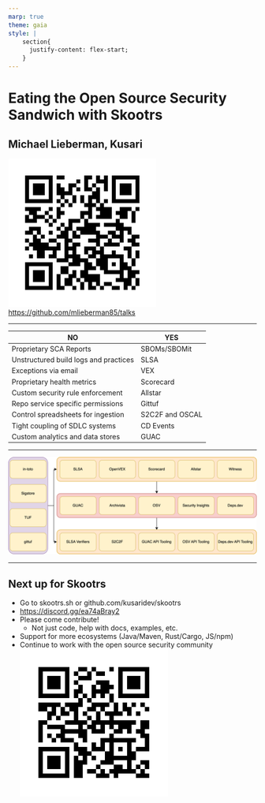 ```yaml
---
marp: true
theme: gaia
style: |
    section{
      justify-content: flex-start;
    }
---
```


# Eating the Open Source Security Sandwich with Skootrs

## Michael Lieberman, Kusari

![image](../common/images/qr-code-repo.png)
https://github.com/mlieberman85/talks

---

| NO                                    | YES               |
| ------------------------------------- | ----------------- |
| Proprietary SCA Reports               | SBOMs/SBOMit      |
| Unstructured build logs and practices | SLSA              |
| Exceptions via email                  | VEX               |
| Proprietary health metrics            | Scorecard         |
| Custom security rule enforcement      | Allstar           |
| Repo service specific permissions     | Gittuf            |
| Control spreadsheets for ingestion    | S2C2F and OSCAL   |
| Tight coupling of SDLC systems        | CD Events         |
| Custom analytics and data stores      | GUAC              |

---

![bg fit](../common/images/sandwich-soss.png)

---

## Next up for Skootrs

- Go to skootrs.sh or github.com/kusaridev/skootrs
- https://discord.gg/ea74aBray2
- Please come contribute!
  - Not just code, help with docs, examples, etc.
- Support for more ecosystems (Java/Maven, Rust/Cargo, JS/npm)
- Continue to work with the open source security community
![w:200px](../common/images/skootrs-discord.png)